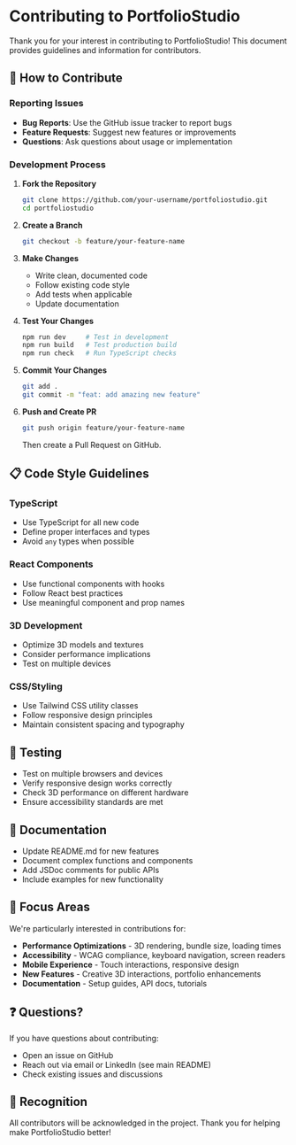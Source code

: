 # Contributing to PortfolioStudio

Thank you for your interest in contributing to PortfolioStudio! This document provides guidelines and information for contributors.

## 🤝 How to Contribute

### Reporting Issues
- **Bug Reports**: Use the GitHub issue tracker to report bugs
- **Feature Requests**: Suggest new features or improvements
- **Questions**: Ask questions about usage or implementation

### Development Process

1. **Fork the Repository**
   ```bash
   git clone https://github.com/your-username/portfoliostudio.git
   cd portfoliostudio
   ```

2. **Create a Branch**
   ```bash
   git checkout -b feature/your-feature-name
   ```

3. **Make Changes**
   - Write clean, documented code
   - Follow existing code style
   - Add tests when applicable
   - Update documentation

4. **Test Your Changes**
   ```bash
   npm run dev     # Test in development
   npm run build   # Test production build
   npm run check   # Run TypeScript checks
   ```

5. **Commit Your Changes**
   ```bash
   git add .
   git commit -m "feat: add amazing new feature"
   ```

6. **Push and Create PR**
   ```bash
   git push origin feature/your-feature-name
   ```
   Then create a Pull Request on GitHub.

## 📋 Code Style Guidelines

### TypeScript
- Use TypeScript for all new code
- Define proper interfaces and types
- Avoid `any` types when possible

### React Components
- Use functional components with hooks
- Follow React best practices
- Use meaningful component and prop names

### 3D Development
- Optimize 3D models and textures
- Consider performance implications
- Test on multiple devices

### CSS/Styling
- Use Tailwind CSS utility classes
- Follow responsive design principles
- Maintain consistent spacing and typography

## 🧪 Testing

- Test on multiple browsers and devices
- Verify responsive design works correctly
- Check 3D performance on different hardware
- Ensure accessibility standards are met

## 📝 Documentation

- Update README.md for new features
- Document complex functions and components
- Add JSDoc comments for public APIs
- Include examples for new functionality

## 🎯 Focus Areas

We're particularly interested in contributions for:

- **Performance Optimizations** - 3D rendering, bundle size, loading times
- **Accessibility** - WCAG compliance, keyboard navigation, screen readers
- **Mobile Experience** - Touch interactions, responsive design
- **New Features** - Creative 3D interactions, portfolio enhancements
- **Documentation** - Setup guides, API docs, tutorials

## ❓ Questions?

If you have questions about contributing:
- Open an issue on GitHub
- Reach out via email or LinkedIn (see main README)
- Check existing issues and discussions

## 🙏 Recognition

All contributors will be acknowledged in the project. Thank you for helping make PortfolioStudio better!
